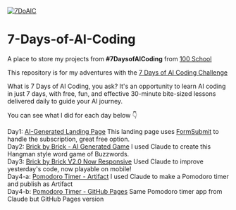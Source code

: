 [![7DoAIC](https://github.com/user-attachments/assets/f6adcbde-5d63-43cc-bf2f-2e3d69dd5432)](https://www.100school.com/atomic-challenges/7daysofaicoding)
# 7-Days-of-AI-Coding
A place to store my projects from **#7DaysofAICoding** from [100 School](https://www.100school.com/)

This repository is for my adventures with the [7 Days of AI Coding Challenge](https://www.100school.com/atomic-challenges/7daysofaicoding)

What is 7 Days of AI Coding, you ask? It's an opportunity to learn AI coding in just 7 days, with free, fun, and effective 30-minute bite-sized lessons delivered daily to guide your AI journey.

You can see what I did for each day below 👇

Day1: [AI-Generated Landing Page](https://thebimsider.github.io/7-Days-of-AI-Coding/Day1) This landing page uses [FormSubmit](https://formsubmit.co/) to handle the subscription, great free option.   
Day2: [Brick by Brick - AI Generated Game](https://thebimsider.github.io/7-Days-of-AI-Coding/Day2) I used Claude to create this Hangman style word game of Buzzwords.   
Day3: [Brick by Brick V2.0 Now Responsive](https://thebimsider.github.io/7-Days-of-AI-Coding/Day3) Used Claude to improve yesterday's code, now playable on mobile!    
Day4-a: [Pomodoro Timer - Artifact](https://claude.site/artifacts/5ca0a1ab-0767-4078-b2c7-4b181d5528ca) I used Claude to make a Pomodoro timer and publish as Artifact   
Day4-b: [Pomodoro Timer - GitHub Pages](https://thebimsider.github.io/7-Days-of-AI-Coding/Day4) Same Pomodoro timer app from Claude but GitHub Pages version   




